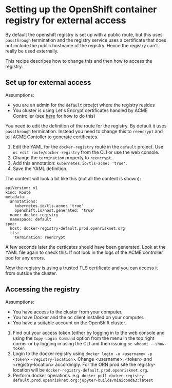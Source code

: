 # Setting up the OpenShift container registry for external access

By default the openshift registry is set up with a public route, but this uses `passthrough` termination and the registry service uses a 
certificate that does not include the public hostname of the registry. Hence the registry can't really be used externally.

This recipe describes how to change this and then how to access the registry.

## Set up for external access

Assumptions:

* you are an admin for the `default` proejct where the registry resides
* You cluster is using Let's Encrypt certificates handled by ACME Controller (see [here](../certificates/) for how to do this) 

You need to edit the definition of the route for the registry. By default it uses `passthrough` termination. Instead you need to 
change this to `reencrypt` and tell ACME Contoller to generate certificates.

1. Edit the YAML for the `docker-registry` route in the `default` project. Use `oc edit route/docker-registry` from the CLI or 
use the web console.
2. Change the `termination` property to `reencrypt`.
3. Add this annotation: `kubernetes.io/tls-acme: 'true'`.
4. Save the YAML definition.

The content will look a bit like this (not all the content is shown):

```
apiVersion: v1
kind: Route
metadata:
  annotations:
    kubernetes.io/tls-acme: 'true'
    openshift.io/host.generated: 'true'
  name: docker-registry
  namespace: default
spec:
  host: docker-registry-default.prod.openrisknet.org
  tls:
    termination: reencrypt
```

A few seconds later the certicates should have been generated. Look at the YAML file again to check this. If not look in the logs of 
the ACME controller pod for any errors.

Now the registry is using a trusted TLS certificate and you can access it from outside the cluster.

## Accessing the registry

Assumptions:

* You have access to the cluster from your computer.
* You have Docker and the oc client installed on your computer.
* You have a suitable account on the OpenShift cluster.

1. Find out your access token (either by logging in to the web console and using the `Copy Login Command` option from the menu in the 
top right corner or by logging in using the CLI and then issuing `oc whoami --show-token`
2. Login to the docker registry using `docker login -u <username> -p <token> <registry-location>`. 
Change \<username\>, \<token\> and \<registry-location\> accordingly. For the ORN prod site the registry-location will be 
`docker-registry-default.prod.openrisknet.org`.
3. Perform docker operations. e.g. `docker pull docker-registry-default.prod.openrisknet.org:jupyter-builds/miniconda3:latest`


